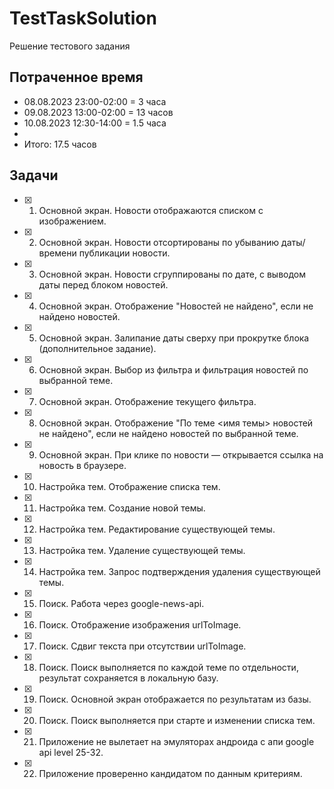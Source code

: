 # TestTaskSolution

Решение тестового задания

## Потраченное время

- 08.08.2023 23:00-02:00 = 3 часа 
- 09.08.2023 13:00-02:00 = 13 часов
- 10.08.2023 12:30-14:00 = 1.5 часа
-
- Итого: 17.5 часов

## Задачи

- [x] 1. Основной экран. Новости отображаются списком с изображением.
- [x] 2. Основной экран. Новости отсортированы по убыванию даты/времени публикации новости.
- [x] 3. Основной экран. Новости сгруппированы по дате, с выводом даты перед блоком новостей.
- [x] 4. Основной экран. Отображение "Новостей не найдено", если не найдено новостей.
- [x] 5. Основной экран. Залипание даты сверху при прокрутке блока (дополнительное задание).
- [x] 6. Основной экран. Выбор из фильтра и фильтрация новостей по выбранной теме.
- [x] 7. Основной экран. Отображение текущего фильтра.
- [x] 8. Основной экран. Отображение "По теме <имя темы> новостей не найдено", если не найдено новостей по выбранной теме.
- [x] 9. Основной экран. При клике по новости — открывается ссылка на новость в браузере.
- [x] 10. Настройка тем. Отображение списка тем.
- [x] 11. Настройка тем. Создание новой темы.
- [x] 12. Настройка тем. Редактирование существующей темы.
- [x] 13. Настройка тем. Удаление существующей темы.
- [x] 14. Настройка тем. Запрос подтверждения удаления существующей темы.
- [x] 15. Поиск. Работа через google-news-api.
- [x] 16. Поиск. Отображение изображения urlToImage.
- [x] 17. Поиск. Сдвиг текста при отсутствии  urlToImage.
- [x] 18. Поиск. Поиск выполняется по каждой теме по отдельности, результат сохраняется в локальную базу.
- [x] 19. Поиск. Основной экран отображается по результатам из базы.
- [x] 20. Поиск. Поиск выполняется при старте и изменении списка тем.
- [x] 21. Приложение не вылетает на эмуляторах андроида с апи google api level 25-32.
- [x] 22. Приложение проверенно кандидатом по данным критериям.

